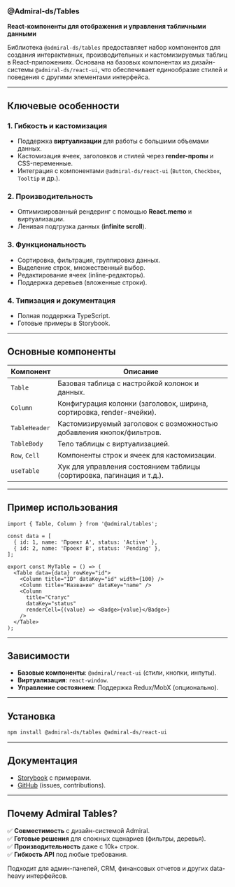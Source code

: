 ### **@Admiral-ds/Tables**  
**React-компоненты для отображения и управления табличными данными**  

Библиотека `@admiral-ds/tables` предоставляет набор компонентов для создания интерактивных, производительных и кастомизируемых таблиц в React-приложениях. Основана на базовых компонентах из дизайн-системы `@admiral-ds/react-ui`, что обеспечивает единообразие стилей и поведения с другими элементами интерфейса.

---

## **Ключевые особенности**  
### 1. **Гибкость и кастомизация**  
- Поддержка **виртуализации** для работы с большими объемами данных.  
- Кастомизация ячеек, заголовков и стилей через **render-пропы** и CSS-переменные.  
- Интеграция с компонентами `@admiral-ds/react-ui` (`Button`, `Checkbox`, `Tooltip` и др.).  

### 2. **Производительность**  
- Оптимизированный рендеринг с помощью **React.memo** и виртуализации.  
- Ленивая подгрузка данных (**infinite scroll**).  

### 3. **Функциональность**  
- Сортировка, фильтрация, группировка данных.  
- Выделение строк, множественный выбор.  
- Редактирование ячеек (inline-редакторы).  
- Поддержка деревьев (вложенные строки).  

### 4. **Типизация и документация**  
- Полная поддержка TypeScript.  
- Готовые примеры в Storybook.  

---

## **Основные компоненты**  
| Компонент              | Описание                                                                 |
|------------------------|--------------------------------------------------------------------------|
| `Table`                | Базовая таблица с настройкой колонок и данных.                          |
| `Column`               | Конфигурация колонки (заголовок, ширина, сортировка, render-ячейки).   |
| `TableHeader`          | Кастомизируемый заголовок с возможностью добавления кнопок/фильтров.   |
| `TableBody`            | Тело таблицы с виртуализацией.                                         |
| `Row`, `Cell`          | Компоненты строк и ячеек для кастомизации.                             |
| `useTable`             | Хук для управления состоянием таблицы (сортировка, пагинация и т.д.).  |

---

## **Пример использования**  
```tsx
import { Table, Column } from '@admiral/tables';

const data = [
  { id: 1, name: 'Проект A', status: 'Active' },
  { id: 2, name: 'Проект B', status: 'Pending' },
];

export const MyTable = () => (
  <Table data={data} rowKey="id">
    <Column title="ID" dataKey="id" width={100} />
    <Column title="Название" dataKey="name" />
    <Column 
      title="Статус" 
      dataKey="status"
      renderCell={(value) => <Badge>{value}</Badge>}
    />
  </Table>
);
```

---

## **Зависимости**  
- **Базовые компоненты**: `@admiral/react-ui` (стили, кнопки, инпуты).  
- **Виртуализация**: `react-window`.  
- **Управление состоянием**: Поддержка Redux/MobX (опционально).  

---

## **Установка**  
```bash
npm install @admiral-ds/tables @admiral-ds/react-ui
```

---

## **Документация**  
- [Storybook](https://admiral.tables.storybook) с примерами.  
- [GitHub](https://github.com/admiral/tables) (issues, contributions).  

---

## **Почему Admiral Tables?**  
✅ **Совместимость** с дизайн-системой Admiral.  
✅ **Готовые решения** для сложных сценариев (фильтры, деревья).  
✅ **Производительность** даже с 10k+ строк.  
✅ **Гибкость API** под любые требования.  

Подходит для админ-панелей, CRM, финансовых отчетов и других data-heavy интерфейсов.
